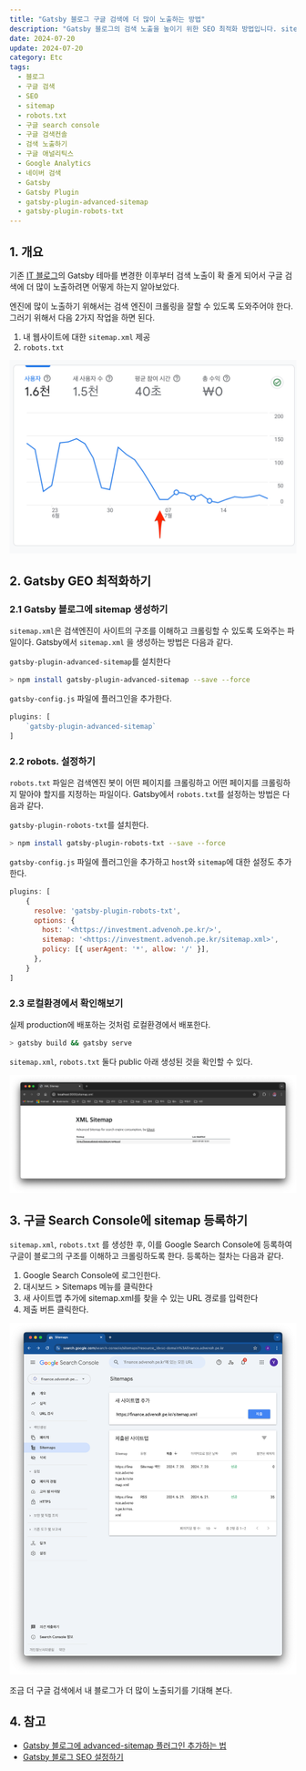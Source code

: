 ```yaml
---
title: "Gatsby 블로그 구글 검색에 더 많이 노출하는 방법"
description: "Gatsby 블로그의 검색 노출을 높이기 위한 SEO 최적화 방법입니다. sitemap.xml 생성, robots.txt 설정, 구글 Search Console 등록 등을 다룹니다."
date: 2024-07-20
update: 2024-07-20
category: Etc
tags:
  - 블로그
  - 구글 검색
  - SEO
  - sitemap
  - robots.txt
  - 구글 search console
  - 구글 검색컨솔
  - 검색 노출하기
  - 구글 애널리틱스
  - Google Analytics
  - 네이버 검색
  - Gatsby
  - Gatsby Plugin
  - gatsby-plugin-advanced-sitemap
  - gatsby-plugin-robots-txt
---
```


## 1. 개요

기존 [IT 블로그](https://blog.advenoh.pe.kr/)의 Gatsby 테마를 변경한 이후부터 검색 노출이 확 줄게 되어서 구글 검색에 더 많이 노출하려면 어떻게 하는지 알아보았다.

엔진에 많이 노출하기 위해서는 검색 엔진이 크롤링을 잘할 수 있도록 도와주어야 한다. 그러기 위해서 다음 2가지 작업을 하면 된다.

1. 내 웹사이트에 대한 `sitemap.xml` 제공
2. `robots.txt`

![구글 Analytics](image-20240720212332310.png)

## 2. Gatsby GEO 최적화하기

### 2.1 Gatsby 블로그에 sitemap 생성하기

`sitemap.xml`은 검색엔진이 사이트의 구조를 이해하고 크롤링할 수 있도록 도와주는 파일이다. Gatsby에서 `sitemap.xml` 을 생성하는 방법은 다음과 같다.

`gatsby-plugin-advanced-sitemap`를 설치한다

```bash
> npm install gatsby-plugin-advanced-sitemap --save --force
```

`gatsby-config.js` 파일에 플러그인을 추가한다.

```jsx
plugins: [
    `gatsby-plugin-advanced-sitemap`
]
```

### 2.2 robots. 설정하기

`robots.txt` 파일은 검색엔진 봇이 어떤 페이지를 크롤링하고 어떤 페이지를 크롤링하지 말아야 할지를 지정하는 파일이다. Gatsby에서 `robots.txt`를 설정하는 방법은 다음과 같다.

`gatsby-plugin-robots-txt`를 설치한다.

```bash
> npm install gatsby-plugin-robots-txt --save --force
```

`gatsby-config.js` 파일에 플러그인을 추가하고 `host`와 `sitemap`에 대한 설정도 추가한다.

```jsx
plugins: [
    {
      resolve: 'gatsby-plugin-robots-txt',
      options: {
        host: '<https://investment.advenoh.pe.kr/>',
        sitemap: '<https://investment.advenoh.pe.kr/sitemap.xml>',
        policy: [{ userAgent: '*', allow: '/' }],
      },
    }
]
```

### 2.3 로컬환경에서 확인해보기

실제 production에 배포하는 것처럼 로컬환경에서 배포한다.

```bash
> gatsby build && gatsby serve
```

`sitemap.xml`, `robots.txt` 둘다 public 아래 생성된 것을 확인할 수 있다.

![XML Sitemap](image-20240720212442012.png)

## 3. 구글 Search Console에 sitemap 등록하기

`sitemap.xml`, `robots.txt` 를 생성한 후, 이를 Google Search Console에 등록하여 구글이 블로그의 구조를 이해하고 크롤링하도록 한다. 등록하는 절차는 다음과 같다.

1. Google Search Console에 로그인한다.
2. 대시보드 > Sitemaps 메뉴를 클릭한다
3. 새 사이트맵 추가에 sitemap.xml를 찾을 수 있는 URL 경로를 입력한다
4. 제출 버튼 클릭한다.

![Search Console](image-20240720212456137.png)

조금 더 구글 검색에서 내 블로그가 더 많이 노출되기를 기대해 본다.

## 4. 참고

- [Gatsby 블로그에 advanced-sitemap 플러그인 추가하는 법](https://janeljs.github.io/blog/gatsby-advanced/)
- [Gatsby 블로그 SEO 설정하기](https://chamdom.blog/gatsby-blog-seo-1/)
